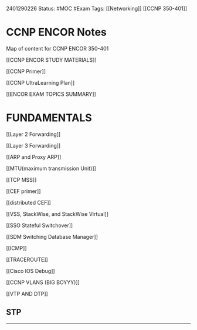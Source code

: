 
2401290226
	Status: #MOC #Exam 
		Tags: [[Networking]] [[CCNP 350-401]]

# CCNP ENCOR Notes

Map of content for CCNP ENCOR 350-401

[[CCNP ENCOR STUDY MATERIALS]]

[[CCNP Primer]]

[[CCNP UltraLearning Plan]]

[[ENCOR EXAM TOPICS SUMMARY]]
# FUNDAMENTALS

[[Layer 2 Forwarding]]

[[Layer 3 Forwarding]] 

[[ARP and Proxy ARP]] 

[[MTU(maximum transmission Unit)]]

[[TCP MSS]] 

[[CEF primer]]

[[distributed CEF]]

[[VSS, StackWise, and StackWise Virtual]]

[[SSO Stateful Switchover]]

[[SDM Switching Database Manager]]

[[ICMP]]

[[TRACEROUTE]]

[[Cisco IOS Debug]]

[[CCNP VLANS (BIG BOYYY)]]

[[VTP AND DTP]]

## STP








---
